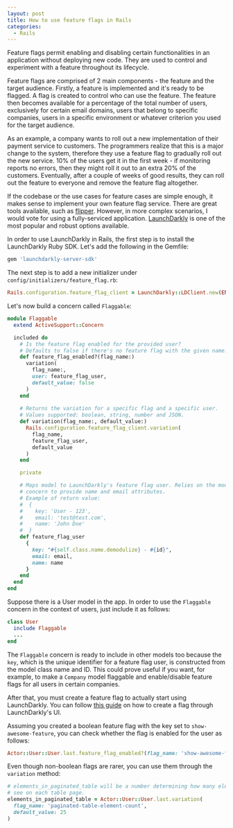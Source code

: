 ```yaml
---
layout: post
title: How to use feature flags in Rails
categories:
  - Rails
---
```


Feature flags permit enabling and disabling certain functionalities in an application without deploying new code. They are used to control and experiment with a feature throughout its lifecycle.

Feature flags are comprised of 2 main components - the feature and the target audience. Firstly, a feature is implemented and it's ready to be flagged. A flag is created to control who can use the feature. The feature then becomes available for a percentage of the total number of users, exclusively for certain email domains, users that belong to specific companies, users in a specific environment or whatever criterion you used for the target audience.

As an example, a company wants to roll out a new implementation of their payment service to customers. The programmers realize that this is a major change to the system, therefore they use a feature flag to gradually roll out the new service. 10% of the users get it in the first week - if monitoring reports no errors, then they might roll it out to an extra 20% of the customers. Eventually, after a couple of weeks of good results, they can roll out the feature to everyone and remove the feature flag altogether.

If the codebase or the use cases for feature cases are simple enough, it makes sense to implement your own feature flag service. There are great tools available, such as [flipper](https://github.com/jnunemaker/flipper). However, in more complex scenarios, I would vote for using a fully-serviced application. [LaunchDarkly](https://launchdarkly.com) is one of the most popular and robust options available.

In order to use LaunchDarkly in Rails, the first step is to install the LaunchDarkly Ruby SDK. Let's add the following in the Gemfile:

```ruby
gem 'launchdarkly-server-sdk'
```

The next step is to add a new initializer under `config/initializers/feature_flag.rb`:

```ruby
Rails.configuration.feature_flag_client = LaunchDarkly::LDClient.new(ENV['SDK_KEY'])
```

Let's now build a concern called `Flaggable`:

```ruby
module Flaggable
  extend ActiveSupport::Concern

  included do
    # Is the feature flag enabled for the provided user?
    # Defaults to false if there's no feature flag with the given name.
    def feature_flag_enabled?(flag_name:)
      variation(
        flag_name:,
        user: feature_flag_user,
        default_value: false
      )
    end
    
    # Returns the variation for a specific flag and a specific user.
    # Values supported: boolean, string, number and JSON.
    def variation(flag_name:, default_value:)
      Rails.configuration.feature_flag_client.variation(
        flag_name, 
        feature_flag_user, 
        default_value
      )
    end

    private

    # Maps model to LaunchDarkly's feature flag user. Relies on the model including the
    # concern to provide name and email attributes.
    # Example of return value:
    #  {
    #    key: 'User - 123',
    #    email: 'test@test.com',
    #    name: 'John Doe'
    #  }
    def feature_flag_user
      {
        key: "#{self.class.name.demodulize} - #{id}",
        email: email,
        name: name
      }
    end
  end
end
```

Suppose there is a User model in the app. In order to use the `Flaggable` concern in the context of users, just include it as follows:

```ruby
class User
  include Flaggable
  ...
end
```

The `Flaggable` concern is ready to include in other models too because the `key`, which is the unique identifier for a feature flag user, is constructed from the model class name and ID. This could prove useful if you want, for example, to make a `Company` model flaggable and enable/disable feature flags for all users in certain companies.

After that, you must create a feature flag to actually start using LaunchDarkly. You can follow [this guide](https://docs.launchdarkly.com/guides/flags/creating-flags) on how to create a flag through LaunchDarkly's UI.

Assuming you created a boolean feature flag with the key set to `show-awesome-feature`, you can check whether the flag is enabled for the user as follows:

```ruby
Actor::User::User.last.feature_flag_enabled?(flag_name: 'show-awesome-feature')
```

Even though non-boolean flags are rarer, you can use them through the `variation` method:

```ruby
# elements_in_paginated_table will be a number determining how many elements will the user
# see on each table page.
elements_in_paginated_table = Actor::User::User.last.variation(
  flag_name: 'paginated-table-element-count', 
  default_value: 25
)
```
